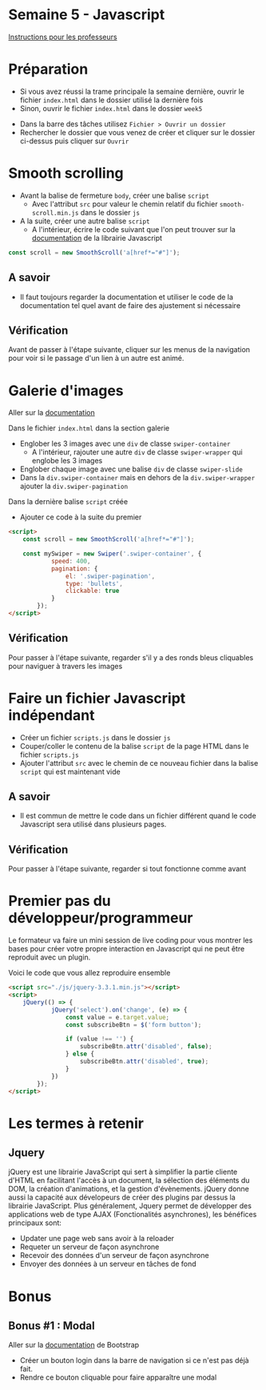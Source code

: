 # Semaine 5 - Javascript

[Instructions pour les professeurs](./teachers.md)

# Préparation

- Si vous avez réussi la trame principale la semaine dernière, ouvrir le fichier `index.html` dans le dossier utilisé la dernière fois
- Sinon, ouvrir le fichier `index.html` dans le dossier `week5`

* Dans la barre des tâches utilisez `Fichier > Ouvrir un dossier`
* Rechercher le dossier que vous venez de créer et cliquer sur le dossier ci-dessus puis cliquer sur `Ouvrir`

# Smooth scrolling

- Avant la balise de fermeture `body`, créer une balise `script`
  - Avec l'attribut `src` pour valeur le chemin relatif du fichier `smooth-scroll.min.js` dans le dossier `js`
- A la suite, créer une autre balise `script`
  - A l'intérieur, écrire le code suivant que l'on peut trouver sur la [documentation](https://github.com/cferdinandi/smooth-scroll#3-initialize-smooth-scroll) de la librairie Javascript

```js
const scroll = new SmoothScroll('a[href*="#"]');
```

## A savoir

- Il faut toujours regarder la documentation et utiliser le code de la documentation tel quel avant de faire des ajustement si nécessaire

## Vérification

Avant de passer à l'étape suivante, cliquer sur les menus de la navigation pour voir si le passage d'un lien à un autre est animé.

# Galerie d'images

Aller sur la [documentation](http://idangero.us/swiper/api/)

Dans le fichier `index.html` dans la section galerie

- Englober les 3 images avec une `div` de classe `swiper-container`
  - A l'intérieur, rajouter une autre `div` de classe `swiper-wrapper` qui englobe les 3 images
- Englober chaque image avec une balise `div` de classe `swiper-slide`
- Dans la `div.swiper-container` mais en dehors de la `div.swiper-wrapper` ajouter la `div.swiper-pagination`

Dans la dernière balise `script` créée

- Ajouter ce code à la suite du premier

```html
<script>
    const scroll = new SmoothScroll('a[href*="#"]');

    const mySwiper = new Swiper('.swiper-container', {
            speed: 400,
            pagination: {
                el: '.swiper-pagination',
                type: 'bullets',
                clickable: true
            }
        });
</script>
```

## Vérification

Pour passer à l'étape suivante, regarder s'il y a des ronds bleus cliquables pour naviguer à travers les images

# Faire un fichier Javascript indépendant

- Créer un fichier `scripts.js` dans le dossier `js`
- Couper/coller le contenu de la balise `script` de la page HTML dans le fichier `scripts.js`
- Ajouter l'attribut `src` avec le chemin de ce nouveau fichier dans la balise `script` qui est maintenant vide

## A savoir

- Il est commun de mettre le code dans un fichier différent quand le code Javascript sera utilisé dans plusieurs pages.

## Vérification

Pour passer à l'étape suivante, regarder si tout fonctionne comme avant

# Premier pas du développeur/programmeur

Le formateur va faire un mini session de live coding pour vous montrer les bases pour créer votre propre interaction en Javascript qui ne peut être reproduit avec un plugin.

Voici le code que vous allez reproduire ensemble

```html
<script src="./js/jquery-3.3.1.min.js"></script>
<script>
    jQuery(() => {
            jQuery('select').on('change', (e) => {
                const value = e.target.value;
                const subscribeBtn = $('form button');

                if (value !== '') {
                    subscribeBtn.attr('disabled', false);
                } else {
                    subscribeBtn.attr('disabled', true);
                }
            })
        });
</script>
```

# Les termes à retenir

## Jquery

jQuery est une librairie JavaScript qui sert à simplifier la partie cliente d'HTML en facilitant l'accès à un document, la sélection des éléments du DOM, la création d'animations, et la gestion d'évènements. jQuery donne aussi la capacité aux dévelopeurs de créer des plugins par dessus la librairie JavaScript. Plus généralement, Jquery permet de développer des applications web de type AJAX (Fonctionalités asynchrones), les bénéfices principaux sont:
* Updater une page web sans avoir à la reloader
* Requeter un serveur de façon asynchrone
* Recevoir des données d'un serveur de façon asynchrone
* Envoyer des données à un serveur en tâches de fond

# Bonus

## Bonus #1 : Modal

Aller sur la [documentation](https://getbootstrap.com/docs/4.1/components/modal/#live-demo) de Bootstrap

- Créer un bouton login dans la barre de navigation si ce n'est pas déjà fait.
- Rendre ce bouton cliquable pour faire apparaître une modal

